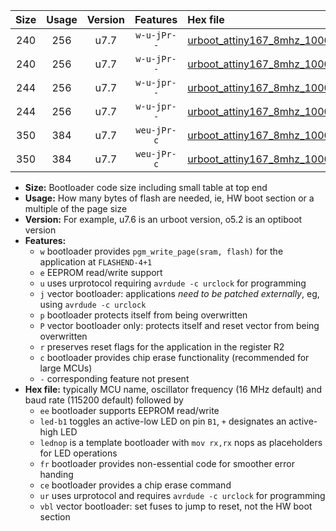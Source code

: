 |Size|Usage|Version|Features|Hex file|
|:-:|:-:|:-:|:-:|:--|
|240|256|u7.7|`w-u-jPr--`|[urboot_attiny167_8mhz_1000000bps_led+b1_ur_vbl.hex](https://raw.githubusercontent.com/stefanrueger/urboot.hex/main/mcus/attiny167/fcpu_8mhz/1000000_bps/urboot_attiny167_8mhz_1000000bps_led+b1_ur_vbl.hex)|
|240|256|u7.7|`w-u-jPr--`|[urboot_attiny167_8mhz_1000000bps_lednop_ur_vbl.hex](https://raw.githubusercontent.com/stefanrueger/urboot.hex/main/mcus/attiny167/fcpu_8mhz/1000000_bps/urboot_attiny167_8mhz_1000000bps_lednop_ur_vbl.hex)|
|244|256|u7.7|`w-u-jpr--`|[urboot_attiny167_8mhz_1000000bps_led+b1_fr_ur_vbl.hex](https://raw.githubusercontent.com/stefanrueger/urboot.hex/main/mcus/attiny167/fcpu_8mhz/1000000_bps/urboot_attiny167_8mhz_1000000bps_led+b1_fr_ur_vbl.hex)|
|244|256|u7.7|`w-u-jpr--`|[urboot_attiny167_8mhz_1000000bps_lednop_fr_ur_vbl.hex](https://raw.githubusercontent.com/stefanrueger/urboot.hex/main/mcus/attiny167/fcpu_8mhz/1000000_bps/urboot_attiny167_8mhz_1000000bps_lednop_fr_ur_vbl.hex)|
|350|384|u7.7|`weu-jPr-c`|[urboot_attiny167_8mhz_1000000bps_ee_led+b1_fr_ce_ur_vbl.hex](https://raw.githubusercontent.com/stefanrueger/urboot.hex/main/mcus/attiny167/fcpu_8mhz/1000000_bps/urboot_attiny167_8mhz_1000000bps_ee_led+b1_fr_ce_ur_vbl.hex)|
|350|384|u7.7|`weu-jPr-c`|[urboot_attiny167_8mhz_1000000bps_ee_lednop_fr_ce_ur_vbl.hex](https://raw.githubusercontent.com/stefanrueger/urboot.hex/main/mcus/attiny167/fcpu_8mhz/1000000_bps/urboot_attiny167_8mhz_1000000bps_ee_lednop_fr_ce_ur_vbl.hex)|

- **Size:** Bootloader code size including small table at top end
- **Usage:** How many bytes of flash are needed, ie, HW boot section or a multiple of the page size
- **Version:** For example, u7.6 is an urboot version, o5.2 is an optiboot version
- **Features:**
  + `w` bootloader provides `pgm_write_page(sram, flash)` for the application at `FLASHEND-4+1`
  + `e` EEPROM read/write support
  + `u` uses urprotocol requiring `avrdude -c urclock` for programming
  + `j` vector bootloader: applications *need to be patched externally*, eg, using `avrdude -c urclock`
  + `p` bootloader protects itself from being overwritten
  + `P` vector bootloader only: protects itself and reset vector from being overwritten
  + `r` preserves reset flags for the application in the register R2
  + `c` bootloader provides chip erase functionality (recommended for large MCUs)
  + `-` corresponding feature not present
- **Hex file:** typically MCU name, oscillator frequency (16 MHz default) and baud rate (115200 default) followed by
  + `ee` bootloader supports EEPROM read/write
  + `led-b1` toggles an active-low LED on pin `B1`, `+` designates an active-high LED
  + `lednop` is a template bootloader with `mov rx,rx` nops as placeholders for LED operations
  + `fr` bootloader provides non-essential code for smoother error handing
  + `ce` bootloader provides a chip erase command
  + `ur` uses urprotocol and requires `avrdude -c urclock` for programming
  + `vbl` vector bootloader: set fuses to jump to reset, not the HW boot section
